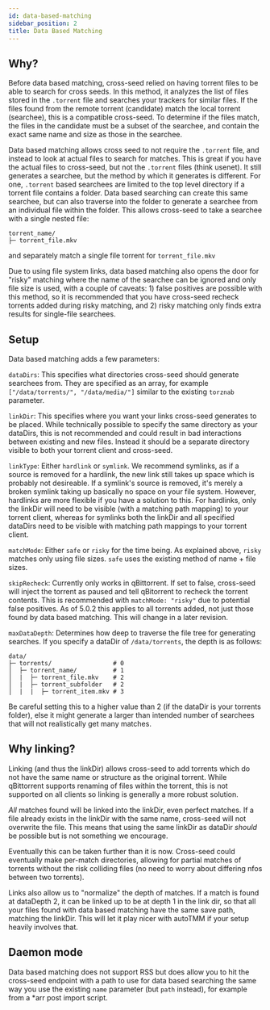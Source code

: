 ```yaml
---
id: data-based-matching
sidebar_position: 2
title: Data Based Matching
---
```


## Why?

Before data based matching, cross-seed relied on having torrent files to be able to search for cross seeds. In this method, it analyzes the list of files stored in the `.torrent` file and searches your trackers for similar files. If the files found from the remote torrent (candidate) match the local torrent (searchee), this is a compatible cross-seed. To determine if the files match, the files in the candidate must be a subset of the searchee, and contain the exact same name and size as those in the searchee.

Data based matching allows cross seed to not require the `.torrent` file, and instead to look at actual files to search for matches. This is great if you have the actual files to cross-seed, but not the `.torrent` files (think usenet). It still generates a searchee, but the method by which it generates is different. For one, `.torrent` based searchees are limited to the top level directory if a torrent file contains a folder. Data based searching can create this same searchee, but can also traverse into the folder to generate a searchee from an individual file within the folder. This allows cross-seed to take a searchee with a single nested file:
```
torrent_name/
├─ torrent_file.mkv
```
and separately match a single file torrent for `torrent_file.mkv`

Due to using file system links, data based matching also opens the door for "risky" matching where the name of the searchee can be ignored and only file size is used, with a couple of caveats: 1) false positives are possible with this method, so it is recommended that you have cross-seed recheck torrents added during risky matching, and 2) risky matching only finds extra results for single-file searchees.

## Setup

Data based matching adds a few parameters:

`dataDirs`: This specifies what directories cross-seed should generate searchees from. They are specified as an array, for example `["/data/torrents/", "/data/media/"]` similar to the existing `torznab` parameter.

`linkDir`: This specifies where you want your links cross-seed generates to be placed. While technically possible to specify the same directory as your dataDirs, this is not recommended and could result in bad interactions between existing and new files. Instead it should be a separate directory visible to both your torrent client and cross-seed.

`linkType`: Either `hardlink` or `symlink`. We recommend symlinks, as if a source is removed for a hardlink, the new link still takes up space which is probably not desireable. If a symlink's source is removed, it's merely a broken symlink taking up basically no space on your file system. However, hardlinks are more flexible if you have a solution to this. For hardlinks, only the linkDir will need to be visible (with a matching path mapping) to your torrent client, whereas for symlinks both the linkDir and all specified dataDirs need to be visible with matching path mappings to your torrent client.

`matchMode`: Either `safe` or `risky` for the time being. As explained above, `risky` matches only using file sizes. `safe` uses the existing method of name + file sizes.

`skipRecheck`: Currently only works in qBittorrent. If set to false, cross-seed will inject the torrent as paused and tell qBitorrent to recheck the torrent contents. This is recommended with `matchMode: "risky"` due to potential false positives. As of 5.0.2 this applies to all torrents added, not just those found by data based matching. This will change in a later revision.

`maxDataDepth`: Determines how deep to traverse the file tree for generating searches. If you specify a dataDir of `/data/torrents`, the depth is as follows:

```
data/
├─ torrents/                 # 0
│  ├─ torrent_name/          # 1
│  |  ├─ torrent_file.mkv    # 2
│  |  ├─ torrent_subfolder   # 2
│  |  |  ├─ torrent_item.mkv # 3
```
Be careful setting this to a higher value than 2 (if the dataDir is your torrents folder), else it might generate a larger than intended number of searchees that will not realistically get many matches.

## Why linking?

Linking (and thus the linkDir) allows cross-seed to add torrents which do not have the same name or structure as the original torrent. While qBittorrent supports renaming of files within the torrent, this is not supported on all clients so linking is generally a more robust solution.

*All* matches found will be linked into the linkDir, even perfect matches. If a file already exists in the linkDir with the same name, cross-seed will not overwrite the file. This means that using the same linkDir as dataDir *should* be possible but is not something we encourage.

Eventually this can be taken further than it is now. Cross-seed could eventually make per-match directories, allowing for partial matches of torrents without the risk colliding files (no need to worry about differing nfos between two torrents).

Links also allow us to "normalize" the depth of matches. If a match is found at dataDepth 2, it can be linked up to be at depth 1 in the link dir, so that all your files found with data based matching have the same save path, matching the linkDir. This will let it play nicer with autoTMM if your setup heavily involves that.

## Daemon mode

Data based matching does not support RSS but does allow you to hit the cross-seed endpoint with a path to use for data based searching the same way you use the existing `name` parameter (but `path` instead), for example from a *arr post import script.
